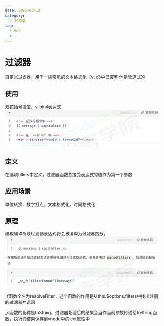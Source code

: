 ```yaml
---
date: 2025-03-13
category:
  - JS框架
tag:
  - Vue
  # - 
---
```



# 过滤器
自定义过滤器，用于一些常见的文本格式化（vue3中已废弃
他是管道式的

## 使用
双花括号插值，v-bind表达式
![alt text](image-51.png)

## 定义
在选项filters中定义，过滤器函数总接受表达式的值作为第一个参数

## 应用场景
单位转换，数字打点，文本格式化，时间格式化

## 原理
模板编译阶段过滤器表达式将会被编译为过滤器函数，
![alt text](image-52.png)

_f函数全名为resolveFilter，这个函数的作用是从this.$options.filters中找出注册的过滤器并返回

_s函数的全称是toString，过滤器处理后的结果会当作当前参数传递给toString函数，执行的结果保存到vnode中的text属性中
